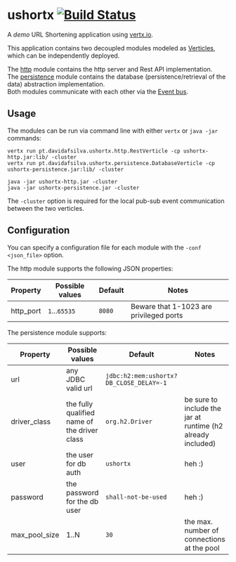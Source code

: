 # ushortx [![Build Status](https://jenkins-davidafsilva.rhcloud.com/job/ushortx/badge/icon)](https://jenkins-davidafsilva.rhcloud.com/job/ushortx/)
A *demo* URL Shortening application using [vertx.io](http://vertx.io).

This application contains two decoupled modules modeled as [Verticles](http://vertx.io/docs/vertx-core/java/#_verticles),
which can be independently deployed.

The [http](https://github.com/davidafsilva/ushortx/tree/master/http) module contains the http server 
and Rest API implementation.<br/>
The [persistence](https://github.com/davidafsilva/ushortx/tree/master/persistence) module contains
the database (persistence/retrieval of the data) abstraction implementation.<br/>
Both modules communicate with each other via the [Event bus](http://vertx.io/docs/vertx-core/java/#event_bus).

## Usage

The modules can be run via command line with either `vertx` or `java -jar` commands:
```
vertx run pt.davidafsilva.ushortx.http.RestVerticle -cp ushortx-http.jar:lib/ -cluster
vertx run pt.davidafsilva.ushortx.persistence.DatabaseVerticle -cp ushortx-persistence.jar:lib/ -cluster
```
```
java -jar ushortx-http.jar -cluster
java -jar ushortx-persistence.jar -cluster
```

The `-cluster` option is required for the local pub-sub event communication between the two verticles.

## Configuration

You can specify a configuration file for each module with the `-conf <json_file>` option.

The http module supports the following JSON properties:

| Property  | Possible values  | Default | Notes                                   |
|-----------|------------------|---------|-----------------------------------------|
| http_port | `1`...`65535`    | `8080`  | Beware that 1-1023 are privileged ports |

The persistence module supports:

| Property      | Possible values                              | Default                                  | Notes                              |
|---------------|----------------------------------------------|------------------------------------------|------------------------------------|
| url           | any JDBC valid url                           | `jdbc:h2:mem:ushortx?DB_CLOSE_DELAY=-1`  |                                    |
| driver_class  | the fully qualified name of the driver class | `org.h2.Driver`      | be sure to include the jar at runtime (h2 already included) |
| user          | the user for db auth                         | `ushortx`            | heh :)                                     |
| password      | the password for the db user                 | `shall-not-be-used`  | heh :)                                     |
| max_pool_size | 1..N                                         | `30`                 | the max. number of connections at the pool |



